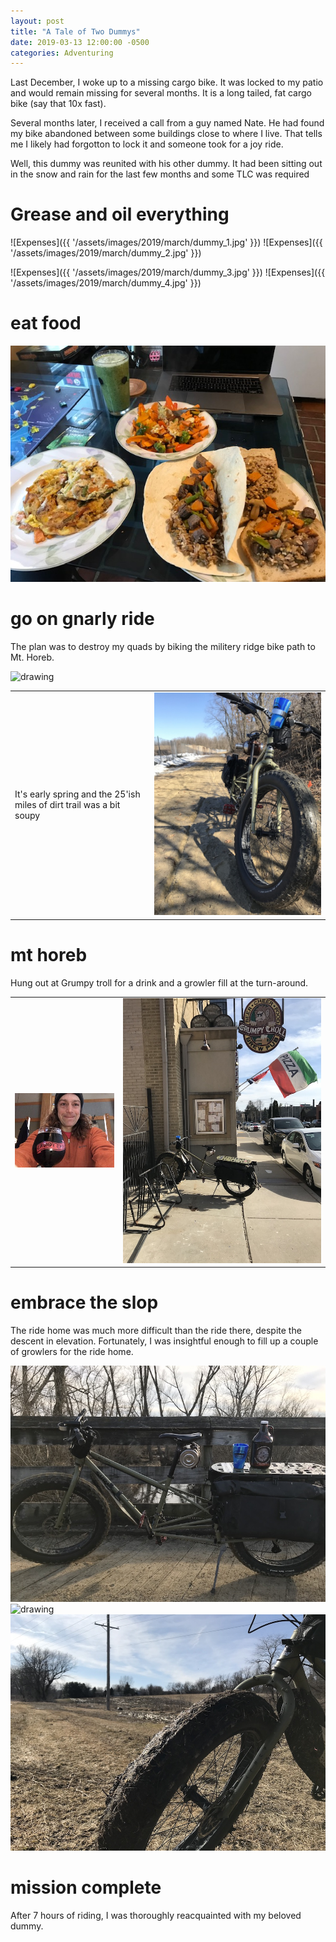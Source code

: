```yaml
---
layout: post
title: "A Tale of Two Dummys"
date: 2019-03-13 12:00:00 -0500
categories: Adventuring
---
```


Last December, I woke up to a missing cargo bike. It was locked to my patio and would remain missing for several months. It is a long tailed, fat cargo bike (say that 10x fast).

Several months later, I received a call from a guy named Nate. He had found my bike abandoned between some buildings close to where I live. That tells me I likely had forgotton to lock it and someone took for a joy ride. 

Well, this dummy was reunited with his other dummy. It had been sitting out in the snow and rain for the last few months and some TLC was required

# Grease and oil everything

![Expenses]({{ '/assets/images/2019/march/dummy_1.jpg' }}) ![Expenses]({{ '/assets/images/2019/march/dummy_2.jpg' }})

![Expenses]({{ '/assets/images/2019/march/dummy_3.jpg' }}) ![Expenses]({{ '/assets/images/2019/march/dummy_4.jpg' }})

# eat food

<img src='/assets/images/2019/march/food.jpg' alt="drawing" /> 

# go on gnarly ride

The plan was to destroy my quads by biking the militery ridge bike path to Mt. Horeb. 

<img src='/assets/images/2019/march/ride.png' alt="drawing" /> 

<table>
	<tr>
		<td>It's early spring and the 25'ish miles of dirt trail was a bit soupy</td>
		<td>
			<img src='/assets/images/2019/march/ride2.jpg' alt="drawing" width="600px"/>
		</td>
	</tr>
</table>
 
# mt horeb

Hung out at Grumpy troll for a drink and a growler fill at the turn-around.

<table>
	<tr>
		<td>
			<img src='/assets/images/2019/march/ride1.jpg' alt="drawing" />
		</td>
		<td><img src='/assets/images/2019/march/ride5.jpg' alt="drawing" /></td>
	</tr>
</table>
 
# embrace the slop

The ride home was much more difficult than the ride there, despite the descent in elevation. Fortunately, I was insightful enough to fill up a couple of growlers for the ride home.

<img src='/assets/images/2019/march/ride6.jpg' alt="drawing" />

<img src='/assets/images/2019/march/ride3.jpg' alt="drawing" /> 

<img src='/assets/images/2019/march/ride4.jpg' alt="drawing" /> 	


# mission complete

After 7 hours of riding, I was thoroughly reacquainted with my beloved dummy. 






